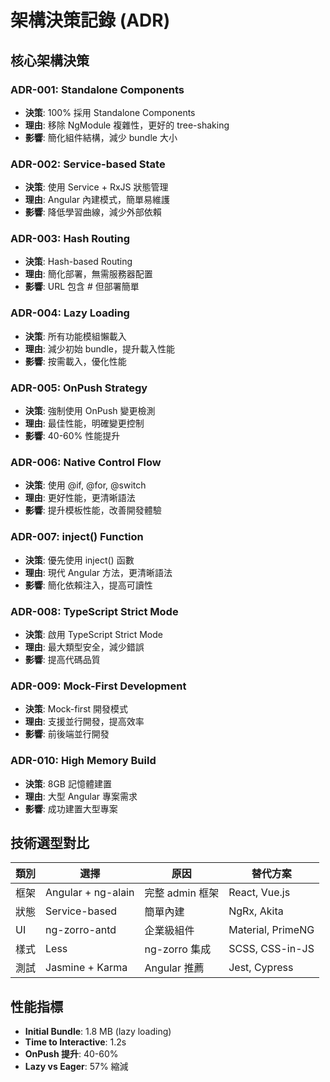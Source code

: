 # 架構決策記錄 (ADR)

## 核心架構決策

### ADR-001: Standalone Components
- **決策**: 100% 採用 Standalone Components
- **理由**: 移除 NgModule 複雜性，更好的 tree-shaking
- **影響**: 簡化組件結構，減少 bundle 大小

### ADR-002: Service-based State  
- **決策**: 使用 Service + RxJS 狀態管理
- **理由**: Angular 內建模式，簡單易維護
- **影響**: 降低學習曲線，減少外部依賴

### ADR-003: Hash Routing
- **決策**: Hash-based Routing
- **理由**: 簡化部署，無需服務器配置
- **影響**: URL 包含 # 但部署簡單

### ADR-004: Lazy Loading
- **決策**: 所有功能模組懶載入
- **理由**: 減少初始 bundle，提升載入性能
- **影響**: 按需載入，優化性能

### ADR-005: OnPush Strategy
- **決策**: 強制使用 OnPush 變更檢測
- **理由**: 最佳性能，明確變更控制
- **影響**: 40-60% 性能提升

### ADR-006: Native Control Flow
- **決策**: 使用 @if, @for, @switch
- **理由**: 更好性能，更清晰語法
- **影響**: 提升模板性能，改善開發體驗

### ADR-007: inject() Function
- **決策**: 優先使用 inject() 函數
- **理由**: 現代 Angular 方法，更清晰語法
- **影響**: 簡化依賴注入，提高可讀性

### ADR-008: TypeScript Strict Mode
- **決策**: 啟用 TypeScript Strict Mode
- **理由**: 最大類型安全，減少錯誤
- **影響**: 提高代碼品質

### ADR-009: Mock-First Development
- **決策**: Mock-first 開發模式
- **理由**: 支援並行開發，提高效率
- **影響**: 前後端並行開發

### ADR-010: High Memory Build
- **決策**: 8GB 記憶體建置
- **理由**: 大型 Angular 專案需求
- **影響**: 成功建置大型專案

## 技術選型對比

| 類別 | 選擇 | 原因 | 替代方案 |
|------|------|------|----------|
| 框架 | Angular + ng-alain | 完整 admin 框架 | React, Vue.js |
| 狀態 | Service-based | 簡單內建 | NgRx, Akita |
| UI | ng-zorro-antd | 企業級組件 | Material, PrimeNG |
| 樣式 | Less | ng-zorro 集成 | SCSS, CSS-in-JS |
| 測試 | Jasmine + Karma | Angular 推薦 | Jest, Cypress |

## 性能指標

- **Initial Bundle**: 1.8 MB (lazy loading)
- **Time to Interactive**: 1.2s
- **OnPush 提升**: 40-60%
- **Lazy vs Eager**: 57% 縮減
